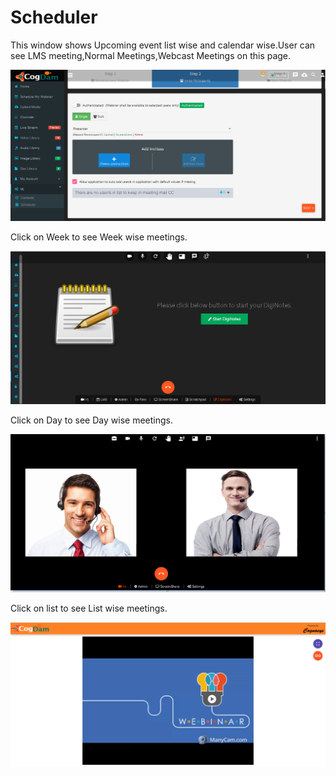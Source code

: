 # Scheduler

This window shows Upcoming event list wise and calendar wise.User can see LMS meeting,Normal Meetings,Webcast Meetings on this page.

![](../../.gitbook/assets/image%20%28187%29.png)

Click on Week to see Week wise meetings.

![](../../.gitbook/assets/image%20%2868%29.png)

Click on Day to see Day wise meetings.

![](../../.gitbook/assets/image%20%28141%29.png)

Click on list to see List wise meetings.

![](../../.gitbook/assets/image%20%28148%29.png)

